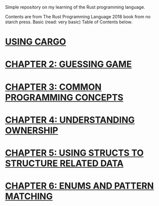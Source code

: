 Simple repository on my learning of the Rust programming language.

Contents are from The Rust Programming Language 2018 book from no starch press. Basic (read: very basic) Table of Contents below.

# [USING CARGO](README_cargo.md)
# [CHAPTER 2: GUESSING GAME](ch2_guessing_game/README.md)
# [CHAPTER 3: COMMON PROGRAMMING CONCEPTS](ch3_common_programming_concepts/README.md)
# [CHAPTER 4: UNDERSTANDING OWNERSHIP](ch4_understanding_ownership/README.md)
# [CHAPTER 5: USING STRUCTS TO STRUCTURE RELATED DATA](ch5_using_structs_to_structure_related_data/README.md)
# [CHAPTER 6: ENUMS AND PATTERN MATCHING](ch6_enums_and_pattern_matching/README.md)